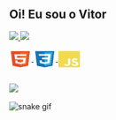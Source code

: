 ## Oi! Eu sou o Vitor
 <div>
  <a href="https://github.com/vitorrcruzz">
  <img height="180em" src="https://github-readme-stats.vercel.app/api?username=vitorrcruzz&show_icons=true&theme=dark&include_all_commits=true&count_private=true"/>
  <img height="180em" src="https://github-readme-stats.vercel.app/api/top-langs/?username=vitorrcruzz&layout=compact&langs_count=16&theme=dark"/>
</div>
<div style="display: inline_block"><br>
  <img align="center" alt="Rafa-HTML" height="30" width="40" src="https://raw.githubusercontent.com/devicons/devicon/master/icons/html5/html5-original.svg">
  <img align="center" alt="Rafa-CSS" height="30" width="40" src="https://raw.githubusercontent.com/devicons/devicon/master/icons/css3/css3-original.svg">
  <img align="center" alt="Rafa-Js" height="30" width="40" src="https://raw.githubusercontent.com/devicons/devicon/master/icons/javascript/javascript-plain.svg">
</div>

##

<div>
<a href="https://www.linkedin.com/in/vitor-cruz-5214b91bb" target="_blank"><img src="https://img.shields.io/badge/-LinkedIn-%230077B5?style=for-the-badge&logo=linkedin&logoColor=white" target="_blank"></a>

  ![snake gif](https://github.com/vitorrcruzz/vitorrcruzz/blob/output/github-contribution-grid-snake.svg)
  
</div>
